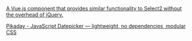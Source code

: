 [A Vue.js component that provides similar functionality to Select2 without the overhead of jQuery.](https://github.com/sagalbot/vue-select)

[Pikaday - JavaScript Datepicker — lightweight, no dependencies, modular CSS](https://github.com/dbushell/Pikaday)
